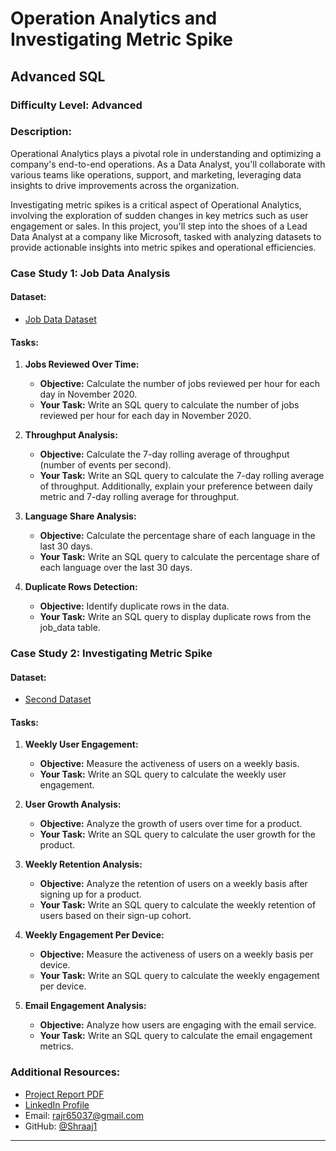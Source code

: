 # Operation Analytics and Investigating Metric Spike

## Advanced SQL

### Difficulty Level: Advanced

### Description:

Operational Analytics plays a pivotal role in understanding and optimizing a company's end-to-end operations. As a Data Analyst, you'll collaborate with various teams like operations, support, and marketing, leveraging data insights to drive improvements across the organization.

Investigating metric spikes is a critical aspect of Operational Analytics, involving the exploration of sudden changes in key metrics such as user engagement or sales. In this project, you'll step into the shoes of a Lead Data Analyst at a company like Microsoft, tasked with analyzing datasets to provide actionable insights into metric spikes and operational efficiencies.

### Case Study 1: Job Data Analysis

#### Dataset:
- [Job Data Dataset](https://drive.google.com/drive/folders/1hngDQ26hsO9wFqxCCwIdtwiB269oxiaM?usp=sharing)

#### Tasks:

1. **Jobs Reviewed Over Time:**
   - **Objective:** Calculate the number of jobs reviewed per hour for each day in November 2020.
   - **Your Task:** Write an SQL query to calculate the number of jobs reviewed per hour for each day in November 2020.

2. **Throughput Analysis:**
   - **Objective:** Calculate the 7-day rolling average of throughput (number of events per second).
   - **Your Task:** Write an SQL query to calculate the 7-day rolling average of throughput. Additionally, explain your preference between daily metric and 7-day rolling average for throughput.

3. **Language Share Analysis:**
   - **Objective:** Calculate the percentage share of each language in the last 30 days.
   - **Your Task:** Write an SQL query to calculate the percentage share of each language over the last 30 days.

4. **Duplicate Rows Detection:**
   - **Objective:** Identify duplicate rows in the data.
   - **Your Task:** Write an SQL query to display duplicate rows from the job_data table.

### Case Study 2: Investigating Metric Spike

#### Dataset:
- [Second Dataset](https://drive.google.com/file/d/1vQVKzEIe4pexD7-DCpOAaktymms5PfDl/view?usp=drive_link)

#### Tasks:

1. **Weekly User Engagement:**
   - **Objective:** Measure the activeness of users on a weekly basis.
   - **Your Task:** Write an SQL query to calculate the weekly user engagement.

2. **User Growth Analysis:**
   - **Objective:** Analyze the growth of users over time for a product.
   - **Your Task:** Write an SQL query to calculate the user growth for the product.

3. **Weekly Retention Analysis:**
   - **Objective:** Analyze the retention of users on a weekly basis after signing up for a product.
   - **Your Task:** Write an SQL query to calculate the weekly retention of users based on their sign-up cohort.

4. **Weekly Engagement Per Device:**
   - **Objective:** Measure the activeness of users on a weekly basis per device.
   - **Your Task:** Write an SQL query to calculate the weekly engagement per device.

5. **Email Engagement Analysis:**
   - **Objective:** Analyze how users are engaging with the email service.
   - **Your Task:** Write an SQL query to calculate the email engagement metrics.

### Additional Resources:
- [Project Report PDF](https://drive.google.com/file/d/1QUhtNHNXc5AlkFcmquS5VKcbKK8tboWU/view?usp=drive_link)
- [LinkedIn Profile](https://www.linkedin.com/in/rajrathod54321/)
- Email: rajr65037@gmail.com
- GitHub: [@Shraaj1](https://github.com/Shraaj1)

---
